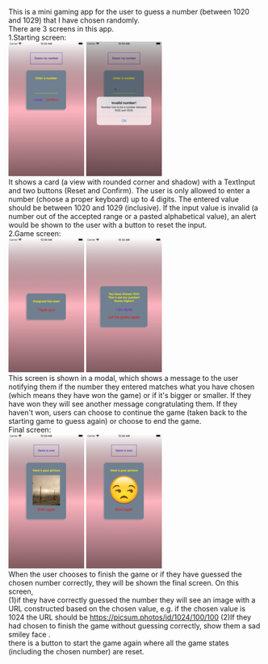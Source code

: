 This is a mini gaming app for the user to guess a number (between 1020 and 1029) that I have chosen randomly.  
There are 3 screens in this app.  
1.Starting screen:  
![Alt text](./images/screenshots/start.png?raw=true "start")
![Alt text](./images/screenshots/start_invalid.png?raw=true "start_invalid")  
It shows a card (a view with rounded corner and shadow) with a TextInput and two buttons (Reset and Confirm). The user is only allowed to enter a number (choose a proper keyboard) up to 4 digits. The entered value should be between 1020 and 1029 (inclusive). If the input value is invalid (a number out of the accepted range or a pasted alphabetical value), an alert would be shown to the user with a button to reset the input.  
2.Game screen:  
![Alt text](./images/screenshots/game_correct.png?raw=true "game_correct")
![Alt text](./images/screenshots/game_incorrect.png?raw=true "game_incorrect")  
This screen is shown in a modal, which shows a message to the user notifying them if the number they entered matches what you have chosen (which means they have won the game) or if it's bigger or smaller. If they have won they will see another message congratulating them. If they haven't won, users can choose to continue the game (taken back to the starting game to guess again) or choose to end the game.  
Final screen:  
![Alt text](./images/screenshots/final_win.png?raw=true "final_win")
![Alt text](./images/screenshots/final_lose.png?raw=true "final_lose")  
When the user chooses to finish the game or if they have guessed the chosen number correctly, they will be shown the final screen. On this screen,  
(1)if they have correctly guessed the number they will see an image with a URL constructed based on the chosen value, e.g. if the chosen value is 1024 the URL should be https://picsum.photos/id/1024/100/100
(2)If they had chosen to finish the game without guessing correctly, show them a sad smiley face .  
there is a button to start the game again where all the game states (including the chosen number) are reset.